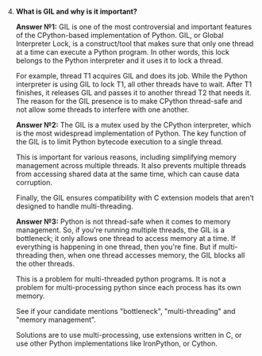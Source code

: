 
4. **What is GIL and why is it important?**

    **Answer №1:** GIL is one of the most controversial and important features of the CPython-based implementation of Python. GIL, or Global Interpreter Lock, is a construct/tool that makes sure that only one thread at a time can execute a Python program. In other words, this lock belongs to the Python interpreter and it uses it to lock a thread.

    For example, thread T1 acquires GIL and does its job. While the Python interpreter is using GIL to lock T1, all other threads have to wait. After T1 finishes, it releases GIL and passes it to another thread T2 that needs it. The reason for the GIL presence is to make CPython thread-safe and not allow some threads to interfere with one another.

    **Answer №2:** The GIL is a mutex used by the CPython interpreter, which is the most widespread implementation of Python. The key function of the GIL is to limit Python bytecode execution to a single thread. 

    This is important for various reasons, including simplifying memory management across multiple threads. It also prevents multiple threads from accessing shared data at the same time, which can cause data corruption. 

    Finally, the GIL ensures compatibility with C extension models that aren’t designed to handle multi-threading.

    **Answer №3:** Python is not thread-safe when it comes to memory management. So, if you're running multiple threads, the GIL is a bottleneck; it only allows one thread to access memory at a time. If everything is happening in one thread, then you're fine. But if multi-threading then, when one thread accesses memory, the GIL blocks all the other threads.

   This is a problem for multi-threaded python programs. It is not a problem for multi-processing python since each process has its own memory.
   
   See if your candidate mentions "bottleneck", "multi-threading" and "memory management".
   
   Solutions are to use multi-processing, use extensions written in C, or use other Python implementations like IronPython, or Cython.
